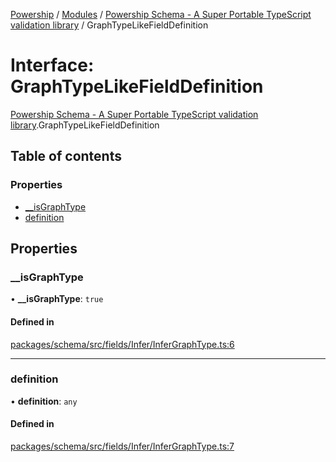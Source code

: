 [Powership](../README.md) / [Modules](../modules.md) / [Powership Schema - A Super Portable TypeScript validation library](../modules/Powership_Schema___A_Super_Portable_TypeScript_validation_library.md) / GraphTypeLikeFieldDefinition

# Interface: GraphTypeLikeFieldDefinition

[Powership Schema - A Super Portable TypeScript validation library](../modules/Powership_Schema___A_Super_Portable_TypeScript_validation_library.md).GraphTypeLikeFieldDefinition

## Table of contents

### Properties

- [\_\_isGraphType](Powership_Schema___A_Super_Portable_TypeScript_validation_library.GraphTypeLikeFieldDefinition.md#__isgraphtype)
- [definition](Powership_Schema___A_Super_Portable_TypeScript_validation_library.GraphTypeLikeFieldDefinition.md#definition)

## Properties

### \_\_isGraphType

• **\_\_isGraphType**: ``true``

#### Defined in

[packages/schema/src/fields/Infer/InferGraphType.ts:6](https://github.com/antoniopresto/powership/blob/2672a73/packages/schema/src/fields/Infer/InferGraphType.ts#L6)

___

### definition

• **definition**: `any`

#### Defined in

[packages/schema/src/fields/Infer/InferGraphType.ts:7](https://github.com/antoniopresto/powership/blob/2672a73/packages/schema/src/fields/Infer/InferGraphType.ts#L7)
